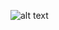 ![alt text](https://raw.githubusercontent.com/Pinuicomponent/PinUI/refs/heads/main/pinui-github.png)
